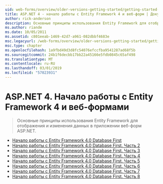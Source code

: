 ```yaml
---
uid: web-forms/overview/older-versions-getting-started/getting-started-with-ef/index
title: ASP.NET 4 - начало работы с Entity Framework 4 и веб-форм | Документация Майкрософт
author: rick-anderson
description: Основные принципы использования Entity Framework для отображения и изменения данных в приложении веб-форм ASP.NET.
ms.author: riande
ms.date: 10/05/2011
ms.assetid: c801eeab-1469-42d7-a961-082dbbf4683e
msc.legacyurl: /web-forms/overview/older-versions-getting-started/getting-started-with-ef
msc.type: chapter
ms.openlocfilehash: 1a9fbd49d3d8fc54076efccfba9541287ad68f5b
ms.sourcegitcommit: 24b1f6decbb17bb22a45166e5fdb0845c65af498
ms.translationtype: MT
ms.contentlocale: ru-RU
ms.lasthandoff: 03/01/2019
ms.locfileid: "57023931"
---
```

<a name="aspnet-4---getting-started-with-entity-framework-4-and-web-forms"></a>ASP.NET 4. Начало работы с Entity Framework 4 и веб-формами
====================
> Основные принципы использования Entity Framework для отображения и изменения данных в приложении веб-форм ASP.NET.


- [Начало работы с Entity Framework 4.0 Database First](the-entity-framework-and-aspnet-getting-started-part-1.md)
- [Начало работы с Entity Framework 4.0 Database First. Часть 2](the-entity-framework-and-aspnet-getting-started-part-2.md)
- [Начало работы с Entity Framework 4.0 Database First. Часть 3](the-entity-framework-and-aspnet-getting-started-part-3.md)
- [Начало работы с Entity Framework 4.0 Database First. Часть 4](the-entity-framework-and-aspnet-getting-started-part-4.md)
- [Начало работы с Entity Framework 4.0 Database First. Часть 5](the-entity-framework-and-aspnet-getting-started-part-5.md)
- [Начало работы с Entity Framework 4.0 Database First. Часть 6](the-entity-framework-and-aspnet-getting-started-part-6.md)
- [Начало работы с Entity Framework 4.0 Database First. Часть 7](the-entity-framework-and-aspnet-getting-started-part-7.md)
- [Начало работы с Entity Framework 4.0 Database First. Часть 8](the-entity-framework-and-aspnet-getting-started-part-8.md)
